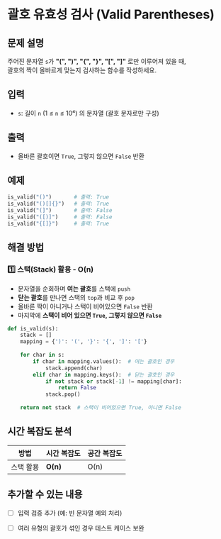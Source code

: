 # 괄호 유효성 검사 (Valid Parentheses)

## 문제 설명
주어진 문자열 `s`가 **"(", ")", "{", "}", "[", "]"** 로만 이루어져 있을 때,  
괄호의 짝이 올바르게 맞는지 검사하는 함수를 작성하세요.

## 입력
- `s`: 길이 `n` (1 ≤ `n` ≤ 10⁴) 의 문자열 (괄호 문자로만 구성)

## 출력
- 올바른 괄호이면 `True`, 그렇지 않으면 `False` 반환

## 예제
```python
is_valid("()")       # 출력: True
is_valid("()[]{}")   # 출력: True
is_valid("(]")       # 출력: False
is_valid("([)]")     # 출력: False
is_valid("{[]}")     # 출력: True
```

## 해결 방법
### 1️⃣ 스택(Stack) 활용 - O(n)
- 문자열을 순회하며 **여는 괄호**를 스택에 `push`
- **닫는 괄호**를 만나면 스택의 `top`과 비교 후 `pop`
- 올바른 짝이 아니거나 스택이 비어있으면 `False` 반환
- 마지막에 **스택이 비어 있으면 `True`, 그렇지 않으면 `False`**

```python
def is_valid(s):
    stack = []
    mapping = {')': '(', '}': '{', ']': '['}
    
    for char in s:
        if char in mapping.values():  # 여는 괄호인 경우
            stack.append(char)
        elif char in mapping.keys():  # 닫는 괄호인 경우
            if not stack or stack[-1] != mapping[char]:
                return False
            stack.pop()
    
    return not stack  # 스택이 비어있으면 True, 아니면 False
```

## 시간 복잡도 분석
| 방법 | 시간 복잡도 | 공간 복잡도 |
|------|----------|----------|
| 스택 활용 | **O(n)** | O(n) |

## 추가할 수 있는 내용
- [ ] 입력 검증 추가 (예: 빈 문자열 예외 처리)
- [ ] 여러 유형의 괄호가 섞인 경우 테스트 케이스 보완

